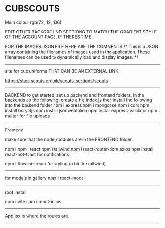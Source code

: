 # CUBSCOUTS
Main colour rgb(72, 12, 136)

EDIT OTHER BACKGROUND SECTIONG TO MATCH THE GRADIENT STYLE OF THE ACCOUNT PAGE, IF THERES TIME.

FOR THE IMAGES.JSON FILE HERE ARE THE COMMENTS
/*
  This is a JSON array containing the filenames of images used in the application.
  These filenames can be used to dynamically load and display images.
*/

---------------------------------------------------------------
site for cub uniforms THAT CAN BE AN EXTERNAL LINK

https://shop.scouts.org.uk/scouts-sections/scouts

-----------------------------------------------------
BACKEND
to get started, set up backend and frontend folders. In the backends do the following: 
create a file index.js
then install the following into the backend folder
npm i express
npm i mongoose
npm i cors
npm install bcryptjs
npm install jsonwebtoken
npm install express-validator 
npm i multer for file uploads

-------------------------------------------
Frontend

 

make sure that the node_modules are in the FRONTEND folder.


npm i 
npm i react
npm i tailwind
npm i react-router-dom axios
npm install react-hot-toast for notifications

npm i flowbite-react for styling (a bit like tailwind)

--------------------------------------------------
for modals in gallery
npm i react-modal


--------------------------------------------------

root install

npm i vite
npm i react-icons

-----------------------------------
App.jsx is where the routes are.

-----------------------------------